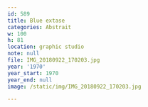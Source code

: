 ```yaml
---
id: 589
title: Blue extase
categories: Abstrait
w: 100
h: 81
location: graphic studio
note: null
file: IMG_20180922_170203.jpg
year: '1970'
year_start: 1970
year_end: null
image: /static/img/IMG_20180922_170203.jpg

---
```

